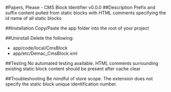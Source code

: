 #Papers, Please - CMS Block Identifier v0.0.0
##Description
Prefix and suffix content pulled from static blocks with HTML comments specifying the id name of all static blocks

##Installation
Copy/Paste the app folder into the root of your project

##Uninstall
Delete the following:
- app/code/local/CmsBlock
- app/etc/Demac_CmsBlock.xml

##Testing
No automated testing available. HTML comments surrounding existing static block content should be present after cache clear

##Troubleshooting
Be mindful of store scope. The extension does not specify the static block unique identification number.
